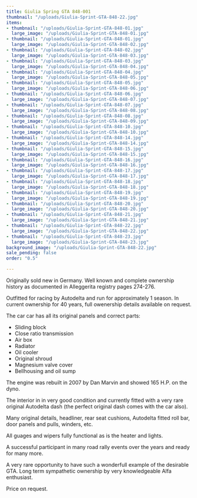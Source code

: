 ```yaml
---
title: Giulia Spring GTA 848-001
thumbnail: "/uploads/Giulia-Sprint-GTA-848-22.jpg"
items:
- thumbnail: "/uploads/Giulia-Sprint-GTA-848-01.jpg"
  large_image: "/uploads/Giulia-Sprint-GTA-848-01.jpg"
- thumbnail: "/uploads/Giulia-Sprint-GTA-848-01.jpg"
  large_image: "/uploads/Giulia-Sprint-GTA-848-02.jpg"
- thumbnail: "/uploads/Giulia-Sprint-GTA-848-02.jpg"
  large_image: "/uploads/Giulia-Sprint-GTA-848-03.jpg"
- thumbnail: "/uploads/Giulia-Sprint-GTA-848-03.jpg"
  large_image: "/uploads/Giulia-Sprint-GTA-848-04.jpg"
- thumbnail: "/uploads/Giulia-Sprint-GTA-848-04.jpg"
  large_image: "/uploads/Giulia-Sprint-GTA-848-05.jpg"
- thumbnail: "/uploads/Giulia-Sprint-GTA-848-05.jpg"
  large_image: "/uploads/Giulia-Sprint-GTA-848-06.jpg"
- thumbnail: "/uploads/Giulia-Sprint-GTA-848-06.jpg"
  large_image: "/uploads/Giulia-Sprint-GTA-848-07.jpg"
- thumbnail: "/uploads/Giulia-Sprint-GTA-848-07.jpg"
  large_image: "/uploads/Giulia-Sprint-GTA-848-08.jpg"
- thumbnail: "/uploads/Giulia-Sprint-GTA-848-08.jpg"
  large_image: "/uploads/Giulia-Sprint-GTA-848-09.jpg"
- thumbnail: "/uploads/Giulia-Sprint-GTA-848-10.jpg"
  large_image: "/uploads/Giulia-Sprint-GTA-848-10.jpg"
- thumbnail: "/uploads/Giulia-Sprint-GTA-848-14.jpg"
  large_image: "/uploads/Giulia-Sprint-GTA-848-14.jpg"
- thumbnail: "/uploads/Giulia-Sprint-GTA-848-15.jpg"
  large_image: "/uploads/Giulia-Sprint-GTA-848-15.jpg"
- thumbnail: "/uploads/Giulia-Sprint-GTA-848-16.jpg"
  large_image: "/uploads/Giulia-Sprint-GTA-848-16.jpg"
- thumbnail: "/uploads/Giulia-Sprint-GTA-848-17.jpg"
  large_image: "/uploads/Giulia-Sprint-GTA-848-17.jpg"
- thumbnail: "/uploads/Giulia-Sprint-GTA-848-18.jpg"
  large_image: "/uploads/Giulia-Sprint-GTA-848-18.jpg"
- thumbnail: "/uploads/Giulia-Sprint-GTA-848-19.jpg"
  large_image: "/uploads/Giulia-Sprint-GTA-848-19.jpg"
- thumbnail: "/uploads/Giulia-Sprint-GTA-848-20.jpg"
  large_image: "/uploads/Giulia-Sprint-GTA-848-20.jpg"
- thumbnail: "/uploads/Giulia-Sprint-GTA-848-21.jpg"
  large_image: "/uploads/Giulia-Sprint-GTA-848-21.jpg"
- thumbnail: "/uploads/Giulia-Sprint-GTA-848-22.jpg"
  large_image: "/uploads/Giulia-Sprint-GTA-848-22.jpg"
- thumbnail: "/uploads/Giulia-Sprint-GTA-848-23.jpg"
  large_image: "/uploads/Giulia-Sprint-GTA-848-23.jpg"
background_image: "/uploads/Giulia-Sprint-GTA-848-22.jpg"
sale_pending: false
order: "0.5"

---
```

Originally sold new in Germany. Well known and complete ownership history as documented in Alleggerita registry pages 274-276.

Outfitted for racing by Autodelta and run for approximately 1 season. In current ownership for 40 years, full owenership details available on request.

The car car has all its original panels and correct parts:

- Sliding block
- Close ratio transmission
- Air box
- Radiator
- Oil cooler
- Original shroud
- Magnesium valve cover
- Bellhousing and oil sump

The engine was rebuilt in 2007 by Dan Marvin and showed 165 H.P. on the dyno.

The interior in in very good condition and currently fitted with a very rare original Autodelta dash (the perfect original dash comes with the car also).

Many original details, headliner, rear seat cushions, Autodelta fitted roll bar, door panels and pulls, winders, etc.

All guages and wipers fully functional as is the heater and lights.

A successful participant in many road rally events over the years and ready for many more.

A very rare opportunity to have such a wonderfull example of the desirable GTA. Long term sympathetic ownership by very knowledgeable Alfa enthusiast.

Price on request.